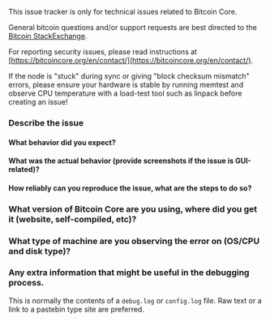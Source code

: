 <!--- Remove sections that do not apply -->

This issue tracker is only for technical issues related to Bitcoin Core.

General bitcoin questions and/or support requests are best directed to the [Bitcoin StackExchange](https://bitcoin.stackexchange.com).

For reporting security issues, please read instructions at [https://bitcoincore.org/en/contact/](https://bitcoincore.org/en/contact/).

If the node is "stuck" during sync or giving "block checksum mismatch" errors, please ensure your hardware is stable by running memtest and observe CPU temperature with a load-test tool such as linpack before creating an issue!

### Describe the issue
#### What behavior did you expect?

#### What was the actual behavior (provide screenshots if the issue is GUI-related)?

#### How reliably can you reproduce the issue, what are the steps to do so?

### What version of Bitcoin Core are you using, where did you get it (website, self-compiled, etc)?

### What type of machine are you observing the error on (OS/CPU and disk type)?

### Any extra information that might be useful in the debugging process.
This is normally the contents of a `debug.log` or `config.log` file. Raw text or a link to a pastebin type site are preferred.
